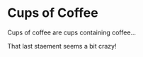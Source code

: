 Cups of Coffee
==============

Cups of coffee are cups containing coffee...


That last staement seems a bit crazy!
